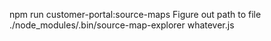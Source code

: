 npm run customer-portal:source-maps
Figure out path to file
./node_modules/.bin/source-map-explorer whatever.js
